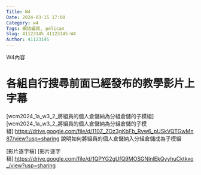 ```yaml
---
Title: W4
Date: 2024-03-15 17:00
Category: w4
Tags: 網誌編寫, pelican
Slug: 41123145_41123145-W4
Author: 41123145
---
```


W4內容

<!-- PELICAN_END_SUMMARY -->

# 各組自行搜尋前面已經發布的教學影片上字幕
[wcm2024_1a_w3_2_將組員的個人倉儲納為分組倉儲的子模組]
[wcm2024_1a_w3_2_將組員的個人倉儲納為分組倉儲的子模組]:https://drive.google.com/file/d/110Z_ZOz3gKbFb_Rvw6_pUSkVQTGwMn87/view?usp=sharing
說明如何將組員的個人倉儲納入分組倉儲成為子模組

[影片逐字稿]
[影片逐字稿]:https://drive.google.com/file/d/1QPYG2gUfQ9MOSGNInlEkQyyhuCktkxo_/view?usp=sharing